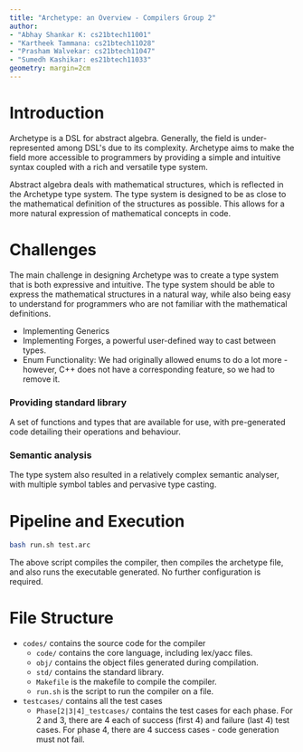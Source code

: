 ```yaml
---
title: "Archetype: an Overview - Compilers Group 2"
author:
- "Abhay Shankar K: cs21btech11001"
- "Kartheek Tammana: cs21btech11028"
- "Prasham Walvekar: cs21btech11047"
- "Sumedh Kashikar: es21btech11033"
geometry: margin=2cm
---
```


# Introduction

Archetype is a DSL for abstract algebra. Generally, the field is under-represented among DSL's due to its complexity. Archetype aims to make the field more accessible to programmers by providing a simple and intuitive syntax coupled with a rich and versatile type system.

Abstract algebra deals with mathematical structures, which is reflected in the Archetype type system. The type system is designed to be as close to the mathematical definition of the structures as possible. This allows for a more natural expression of mathematical concepts in code.

# Challenges

The main challenge in designing Archetype was to create a type system that is both expressive and intuitive. The type system should be able to express the mathematical structures in a natural way, while also being easy to understand for programmers who are not familiar with the mathematical definitions.

- Implementing Generics
- Implementing Forges, a powerful user-defined way to cast between types.
- Enum Functionality: We had originally allowed enums to do a lot more - however, C++ does not have a corresponding feature, so we had to remove it.


### Providing standard library

A set of functions and types that are available for use, with pre-generated code detailing their operations and behaviour.


### Semantic analysis 

The type system also resulted in a relatively complex semantic analyser, with multiple symbol tables and pervasive type casting.

# Pipeline and Execution
    
```bash
bash run.sh test.arc
```

The above script compiles the compiler, then compiles the archetype file, and also runs the executable generated. No further configuration is required.

# File Structure

- `codes/` contains the source code for the compiler
  - `code/` contains the core language, including lex/yacc files.
  - `obj/` contains the object files generated during compilation.
  - `std/` contains the standard library.
  - `Makefile` is the makefile to compile the compiler.
  - `run.sh` is the script to run the compiler on a file.
- `testcases/` contains all the test cases
  - `Phase[2|3|4]_testcases/` contains the test cases for each phase. For 2 and 3, there are 4 each of success (first 4) and failure (last 4) test cases. For phase 4, there are 4 success cases - code generation must not fail.